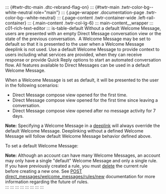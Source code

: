 ::: {#twtr-dtc-main .dtc-rebrand-flag-on}
::: {#twtr-main .twtr-color-bg--white-neutral role="main"}
::: {.page-wrapper .documentation-page .twtr-color-bg--white-neutral}
::: {.page-content .twtr-container-wide .left-rail-container}
::: {.main-content .twtr-col-lg-6}
::: main-content__wrapper
::: c01-rich-text-editor
::: is-table-default
Without a default Welcome Message, users are presented with an empty
Direct Message conversation view or the state of the previous
conversation.  A Welcome Message may be set to default so that it is
presented to the user when a Welcome Message deeplink is not used. Use a
default Welcome Message to provide context to users including what
services are provided, when they can receive response or provide Quick
Reply options to start an automated conversation flow. All features
available to Direct Messages can be used in a default Welcome Message.

When a Welcome Message is set as default, it will be presented to the
user in the following scenarios:

-   Direct Message compose view opened for the first time.
-   Direct Message compose view opened for the first time since leaving
    a conversation.
-   Direct Message compose view opened after no message activity for 7
    days.

**Note:** Specifying a Welcome Message in a
[deeplink](/en/docs/direct-messages/welcome-messages/guides/deeplinking-to-welcome-message)
will always override the default Welcome Message. Deeplinking without a
defined Welcome Message will follow default Welcome Message behavior
defined above.

To set a default Welcome Message:

**Note:** Although an account can have many Welcome Messages, an account
may only have a single "default" Welcome Message and only a single rule.
If you have previously created a rule, you must
[delete](/en/docs/direct-messages/welcome-messages/api-reference/delete-welcome-message-rule)
the current rule before creating a new one. See [POST
direct_messages/welcome_messages/rules/new](/en/docs/direct-messages/welcome-messages/api-reference/new-welcome-message-rule)
documentation for more information regarding the future of rules.\
:::
:::
:::
:::
:::
:::
:::
:::
